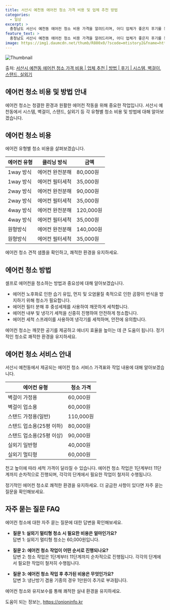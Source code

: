 ```yaml
---
title: 서산시 예천동 에어컨 청소 가격 비용 및 업체 추천 방법
categories:
  - 일상
excerpt: >
  충청남도 서산시 예천동 에어컨 청소 비용 가격을 알려드리며, 어디 업체가 좋은지 후기를 통해 알아보겠습니다. 현재 글에서는 시스템, 벽걸이, 스탠드, 실외기 각각에 대해 청소 비용이 나와 있으니 참고하시면 되겠습니다. 에어컨 분해 청소 방법 보기 👈 클릭셀프 에어컨 청소 방법 보기👈 클릭서산시 예천동 에어컨 청소 비용시스템에어컨 방식클리닝방식금액1way 방식에어컨 완전분해80,000원1way 방식에어컨 필터세척35,000원2way 방식에어컨 완전분해90,000원2way 방식에어컨 필터세척35,000원4way 방식에어컨 완전분해120,000원4way 방식에어컨 필터세척35,000원원형방식에어컨 완전분해140,000원원형방식에어컨 필터세척35,000원에어컨 청소 견적 샘플 보기 👈 클릭에어컨 냄새의 원인에어..
feature_text: >
  충청남도 서산시 예천동 에어컨 청소 비용 가격을 알려드리며, 어디 업체가 좋은지 후기를 통해 알아보겠습니다. 현재 글에서는 시스템, 벽걸이, 스탠드, 실외기 각각에 대해 청소 비용이 나와 있으니 참고하시면 되겠습니다. 에어컨 분해 청소 방법 보기 👈 클릭셀프 에어컨 청소 방법 보기👈 클릭서산시 예천동 에어컨 청소 비용시스템에어컨 방식클리닝방식금액1way 방식에어컨 완전분해80,000원1way 방식에어컨 필터세척35,000원2way 방식에어컨 완전분해90,000원2way 방식에어컨 필터세척35,000원4way 방식에어컨 완전분해120,000원4way 방식에어컨 필터세척35,000원원형방식에어컨 완전분해140,000원원형방식에어컨 필터세척35,000원에어컨 청소 견적 샘플 보기 👈 클릭에어컨 냄새의 원인에어..
image: https://img1.daumcdn.net/thumb/R800x0/?scode=mtistory2&fname=https%3A%2F%2Fblog.kakaocdn.net%2Fdn%2FdovnO1%2FbtsHwNZnmfu%2Fhfdo7gWwRuj3MlkhEBDmAK%2Fimg.webp
---
```


![Thumbnail](https://img1.daumcdn.net/thumb/R800x0/?scode=mtistory2&fname=https%3A%2F%2Fblog.kakaocdn.net%2Fdn%2FdovnO1%2FbtsHwNZnmfu%2Fhfdo7gWwRuj3MlkhEBDmAK%2Fimg.webp)

<p>출처: <a href="https://onioninfo.kr/entry/%EC%84%9C%EC%82%B0%EC%8B%9C-%EC%98%88%EC%B2%9C%EB%8F%99-%EC%97%90%EC%96%B4%EC%BB%A8-%EC%B2%AD%EC%86%8C-%EA%B0%80%EA%B2%A9-%EB%B9%84%EC%9A%A9-%EC%97%85%EC%B2%B4-%EC%B6%94%EC%B2%9C-%EB%B0%A9%EB%B2%95-%ED%9B%84%EA%B8%B0-%EC%8B%9C%EC%8A%A4%ED%85%9C-%EB%B2%BD%EA%B1%B8%EC%9D%B4-%EC%8A%A4%ED%83%A0%EB%93%9C-%EC%8B%A4%EC%99%B8%EA%B8%B0" rel="dofollow">서산시 예천동 에어컨 청소 가격 비용 | 업체 추천 | 방법 | 후기 | 시스템, 벽걸이, 스탠드, 실외기</a> </p>

## 에어컨 청소 비용 및 방법 안내

에어컨 청소는 청결한 환경과 원활한 에어컨 작동을 위해 중요한 작업입니다. 서산시 예천동에서 시스템, 벽걸이, 스탠드, 실외기 등 각 유형별
청소 비용 및 방법에 대해 알아보겠습니다.

## 에어컨 청소 비용

에어컨 유형별 청소 비용을 살펴보겠습니다.

**에어컨 유형** | **클리닝 방식** | **금액**  
---|---|---  
1way 방식 | 에어컨 완전분해 | 80,000원  
1way 방식 | 에어컨 필터세척 | 35,000원  
2way 방식 | 에어컨 완전분해 | 90,000원  
2way 방식 | 에어컨 필터세척 | 35,000원  
4way 방식 | 에어컨 완전분해 | 120,000원  
4way 방식 | 에어컨 필터세척 | 35,000원  
원형방식 | 에어컨 완전분해 | 140,000원  
원형방식 | 에어컨 필터세척 | 35,000원  
에어컨 청소 견적 샘플을 확인하고, 쾌적한 환경을 유지하세요.

## 에어컨 청소 방법

셀프로 에어컨을 청소하는 방법과 중요성에 대해 알아보겠습니다.

  * 에어컨 노후화로 인한 습기 유입, 먼지 및 오염물질 축적으로 인한 곰팡이 번식을 방지하기 위해 청소가 필요합니다.
  * 에어컨 필터 분해 후 중성세제를 사용하여 깨끗하게 세척합니다.
  * 에어컨 내부 및 냉각기 세척을 신중히 진행하여 안전하게 청소합니다.
  * 에어컨 세척 스프레이를 사용하여 냉각기를 세척하며, 안전에 유의합니다.

에어컨 청소는 깨끗한 공기를 제공하고 에너지 효율을 높이는 데 큰 도움이 됩니다. 정기적인 청소로 쾌적한 환경을 유지하세요.

## 에어컨 청소 서비스 안내

서산시 예천동에서 제공되는 에어컨 청소 서비스 가격표와 작업 내용에 대해 알아보겠습니다.

**에어컨 유형** | **청소 가격**  
---|---  
벽걸이 가정용 | 60,000원  
벽걸이 업소용 | 60,000원  
스탠드 가정용(일반) | 110,000원  
스탠드 업소용(25평 이하) | 80,000원  
스탠드 업소용(25평 이상) | 90,000원  
실외기 일반형 | 40,000원  
실외기 멀티형 | 60,000원  
  
천고 높이에 따라 세척 가격이 달라질 수 있습니다. 에어컨 청소 작업은 1단계부터 11단계까지 순차적으로 진행되며, 각각의 단계에서 필요한
작업이 철저히 수행됩니다.

정기적인 에어컨 청소로 쾌적한 환경을 유지하세요. 더 궁금한 사항이 있다면 자주 묻는 질문을 확인해보세요.

## 자주 묻는 질문 FAQ

에어컨 청소에 대한 자주 묻는 질문에 대한 답변을 확인해보세요.

  * **질문 1: 실외기 멀티형 청소 시 필요한 비용은 얼마인가요?**  
답변 1: 실외기 멀티형 청소는 60,000원입니다.

  * **질문 2: 에어컨 청소 작업이 어떤 순서로 진행되나요?**  
답변 2: 청소 작업은 1단계부터 11단계까지 순차적으로 진행됩니다. 각각의 단계에서 필요한 작업이 철저히 수행됩니다.

  * **질문 3: 에어컨 청소 작업 후 추가된 비용은 무엇인가요?**  
답변 3: 냉난방기 겸용 기종의 경우 1만원이 추가로 부과됩니다.

에어컨 청소와 유지보수를 통해 쾌적한 실내 환경을 유지하세요.



 

도움이 되는 정보는, <a href="https://onioninfo.kr" rel="dofollow">https://onioninfo.kr</a>


